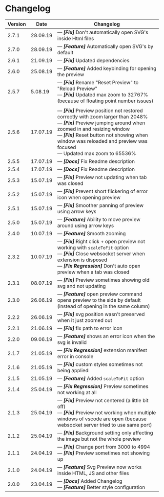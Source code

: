 # Changelog

| Version | Date     | Changelog                                                                                                                                                                                                                                                                                                             |
| ------- | -------- | --------------------------------------------------------------------------------------------------------------------------------------------------------------------------------------------------------------------------------------------------------------------------------------------------------------------- |
| 2.7.1   | 28.09.19 | &mdash; **_[Fix]_** Don't automatically open SVG's inside Html files                                                                                                                                                                                                                                                  |
| 2.7.0   | 28.09.19 | &mdash; **_[Feature]_** Automatically open SVG's by default                                                                                                                                                                                                                                                           |
| 2.6.1   | 21.09.19 | &mdash; **_[Fix]_** Updated dependencies                                                                                                                                                                                                                                                                              |
| 2.6.0   | 25.08.19 | &mdash; **_[Feature]_** Added keybinding for opening the preview                                                                                                                                                                                                                                                      |
| 2.5.7   | 5.08.19  | &mdash; **_[Fix]_** Rename "Reset Preview" to "Reload Preview" <br> &mdash; **_[Fix]_** Updated max zoom to 32767% (because of floating point number issues)                                                                                                                                                          |
|         |
| 2.5.6   | 17.07.19 | &mdash; **_[Fix]_** Preview position not restored correctly with zoom larger than 2048% <br> &mdash; **_[Fix]_** Preview jumping around when zoomed in and resizing window <br> &mdash; **_[Fix]_** Reset button not showing when window was reloaded and preview was focused <br> &mdash; Updated max zoom to 65536% |
| 2.5.5   | 17.07.19 | &mdash; **_[Docs]_** Fix Readme description                                                                                                                                                                                                                                                                           |
| 2.5.4   | 17.07.19 | &mdash; **_[Docs]_** Fix Readme description                                                                                                                                                                                                                                                                           |
| 2.5.3   | 15.07.19 | &mdash; **_[Fix]_** Preview not updating when tab was closed                                                                                                                                                                                                                                                          |
| 2.5.2   | 15.07.19 | &mdash; **_[Fix]_** Prevent short flickering of error icon when opening preview                                                                                                                                                                                                                                       |
| 2.5.1   | 15.07.19 | &mdash; **_[Fix]_** Smoother panning of preview using arrow keys                                                                                                                                                                                                                                                      |
| 2.5.0   | 15.07.19 | &mdash; **_[Feature]_** Ability to move preview around using arrow keys                                                                                                                                                                                                                                               |
| 2.4.0   | 10.07.19 | &mdash; **_[Feature]_** Smooth zooming                                                                                                                                                                                                                                                                                |
| 2.3.2   | 10.07.19 | &mdash; **_[Fix]_** Right click + open preview not working with `scaleToFit` option <br> &mdash; **_[Fix]_** Close websocket server when extension is disposed <br> &mdash; **_[Fix Regression]_** Don't auto open preview when a tab was closed                                                                      |
| 2.3.1   | 08.07.19 | &mdash; **_[Fix]_** Preview sometimes showing old svg and not updating                                                                                                                                                                                                                                                |
| 2.3.0   | 26.06.19 | &mdash; **_[Feature]_** open preview command opens preview to the side by default (instead of opening in the same column)                                                                                                                                                                                             |
| 2.2.2   | 26.06.19 | &mdash; **_[Fix]_** svg position wasn't preserved when it just zoomed out                                                                                                                                                                                                                                             |
| 2.2.1   | 21.06.19 | &mdash; **_[Fix]_** fix path to error icon                                                                                                                                                                                                                                                                            |
| 2.2.0   | 09.06.19 | &mdash; **_[Feature]_** shows an error icon when the svg is invalid                                                                                                                                                                                                                                                   |
| 2.1.7   | 21.05.19 | &mdash; **_[Fix Regression]_** extension manifest error in console                                                                                                                                                                                                                                                    |
| 2.1.6   | 21.05.19 | &mdash; **_[Fix]_** custom styles sometimes not being applied                                                                                                                                                                                                                                                         |
| 2.1.5   | 21.05.19 | &mdash; **_[Feature]_** Added `scaleToFit` option                                                                                                                                                                                                                                                                     |
| 2.1.4   | 25.04.19 | &mdash; **_[Fix Regression]_** Preview sometimes not working at all                                                                                                                                                                                                                                                   |
| 2.1.3   | 25.04.19 | &mdash; **_[Fix]_** Preview not centered (a little bit off) <br> &mdash; **_[Fix]_** Preview not working when multiple windows of vscode are open (because websocket server tried to use same port)                                                                                                                   |
| 2.1.2   | 25.04.19 | &mdash; **_[Fix]_** Background setting only affecting the image but not the whole preview                                                                                                                                                                                                                             |
| 2.1.1   | 24.04.19 | &mdash; **_[Fix]_** Change port from 3000 to 4994 <br> &mdash; **_[Fix]_** Preview sometimes not showing up                                                                                                                                                                                                           |
| 2.1.0   | 24.04.19 | &mdash; **_[Feature]_** Svg Preview now works inside HTML, JS and other files                                                                                                                                                                                                                                         |
| 2.0.0   | 23.04.19 | &mdash; **_[Docs]_** Added Changelog <br> &mdash; **_[Feature]_** Better style configuration                                                                                                                                                                                                                          |

